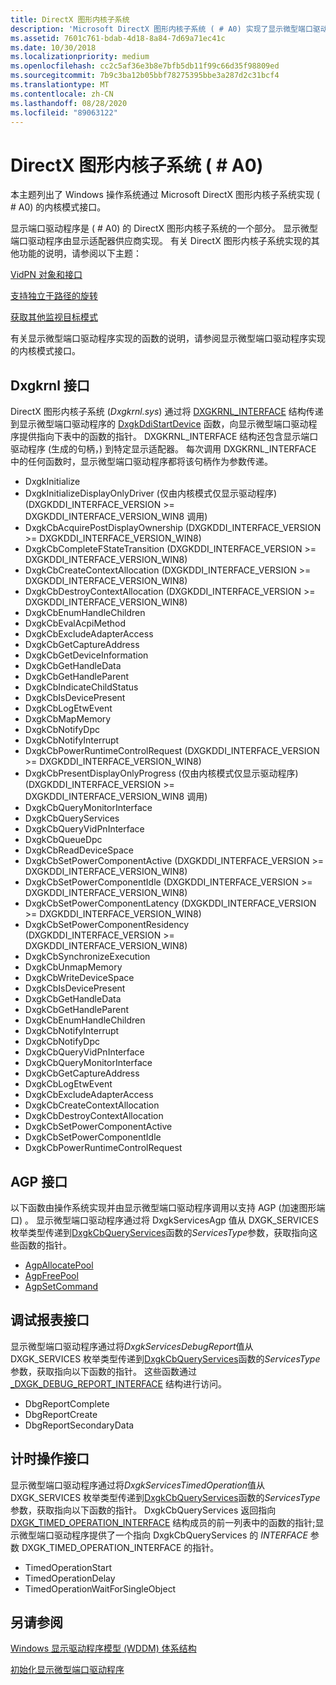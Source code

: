 ```yaml
---
title: DirectX 图形内核子系统
description: 'Microsoft DirectX 图形内核子系统 ( # A0) 实现了显示微型端口驱动程序调用的函数。'
ms.assetid: 7601c761-bdab-4d18-8a84-7d69a71ec41c
ms.date: 10/30/2018
ms.localizationpriority: medium
ms.openlocfilehash: cc2c5af36e3b8e7bfb5db11f99c66d35f98809ed
ms.sourcegitcommit: 7b9c3ba12b05bbf78275395bbe3a287d2c31bcf4
ms.translationtype: MT
ms.contentlocale: zh-CN
ms.lasthandoff: 08/28/2020
ms.locfileid: "89063122"
---
```

# <a name="directx-graphics-kernel-subsystem-dxgkrnlsys"></a>DirectX 图形内核子系统 ( # A0) 

本主题列出了 Windows 操作系统通过 Microsoft DirectX 图形内核子系统实现 ( # A0) 的内核模式接口。

显示端口驱动程序是 ( # A0) 的 DirectX 图形内核子系统的一个部分。 显示微型端口驱动程序由显示适配器供应商实现。 有关 DirectX 图形内核子系统实现的其他功能的说明，请参阅以下主题：

[VidPN 对象和接口](vidpn-objects-and-interfaces.md)

[支持独立于路径的旋转](supporting-path-independent-rotation.md)

[获取其他监视目标模式](obtaining-additional-monitor-target-modes.md)

有关显示微型端口驱动程序实现的函数的说明，请参阅显示微型端口驱动程序实现的内核模式接口。

## <a name="dxgkrnl-interface"></a>Dxgkrnl 接口

DirectX 图形内核子系统 (*Dxgkrnl.sys*) 通过将 [DXGKRNL_INTERFACE](/windows-hardware/drivers/ddi/dispmprt/ns-dispmprt-_dxgkrnl_interface) 结构传递到显示微型端口驱动程序的 [DxgkDdiStartDevice](/windows-hardware/drivers/ddi/dispmprt/nc-dispmprt-dxgkddi_start_device) 函数，向显示微型端口驱动程序提供指向下表中的函数的指针。 DXGKRNL_INTERFACE 结构还包含显示端口驱动程序 (生成的句柄，) 到特定显示适配器。 每次调用 DXGKRNL_INTERFACE 中的任何函数时，显示微型端口驱动程序都将该句柄作为参数传递。

* DxgkInitialize
* DxgkInitializeDisplayOnlyDriver (仅由内核模式仅显示驱动程序)  (DXGKDDI_INTERFACE_VERSION >= DXGKDDI_INTERFACE_VERSION_WIN8 调用) 
* DxgkCbAcquirePostDisplayOwnership (DXGKDDI_INTERFACE_VERSION >= DXGKDDI_INTERFACE_VERSION_WIN8) 
* DxgkCbCompleteFStateTransition (DXGKDDI_INTERFACE_VERSION >= DXGKDDI_INTERFACE_VERSION_WIN8) 
* DxgkCbCreateContextAllocation (DXGKDDI_INTERFACE_VERSION >= DXGKDDI_INTERFACE_VERSION_WIN8) 
* DxgkCbDestroyContextAllocation (DXGKDDI_INTERFACE_VERSION >= DXGKDDI_INTERFACE_VERSION_WIN8) 
* DxgkCbEnumHandleChildren
* DxgkCbEvalAcpiMethod
* DxgkCbExcludeAdapterAccess
* DxgkCbGetCaptureAddress
* DxgkCbGetDeviceInformation
* DxgkCbGetHandleData
* DxgkCbGetHandleParent
* DxgkCbIndicateChildStatus
* DxgkCbIsDevicePresent
* DxgkCbLogEtwEvent
* DxgkCbMapMemory
* DxgkCbNotifyDpc
* DxgkCbNotifyInterrupt
* DxgkCbPowerRuntimeControlRequest (DXGKDDI_INTERFACE_VERSION >= DXGKDDI_INTERFACE_VERSION_WIN8) 
* DxgkCbPresentDisplayOnlyProgress (仅由内核模式仅显示驱动程序)  (DXGKDDI_INTERFACE_VERSION >= DXGKDDI_INTERFACE_VERSION_WIN8 调用) 
* DxgkCbQueryMonitorInterface
* DxgkCbQueryServices
* DxgkCbQueryVidPnInterface
* DxgkCbQueueDpc
* DxgkCbReadDeviceSpace
* DxgkCbSetPowerComponentActive (DXGKDDI_INTERFACE_VERSION >= DXGKDDI_INTERFACE_VERSION_WIN8) 
* DxgkCbSetPowerComponentIdle (DXGKDDI_INTERFACE_VERSION >= DXGKDDI_INTERFACE_VERSION_WIN8) 
* DxgkCbSetPowerComponentLatency (DXGKDDI_INTERFACE_VERSION >= DXGKDDI_INTERFACE_VERSION_WIN8) 
* DxgkCbSetPowerComponentResidency (DXGKDDI_INTERFACE_VERSION >= DXGKDDI_INTERFACE_VERSION_WIN8) 
* DxgkCbSynchronizeExecution
* DxgkCbUnmapMemory
* DxgkCbWriteDeviceSpace
* DxgkCbIsDevicePresent
* DxgkCbGetHandleData
* DxgkCbGetHandleParent
* DxgkCbEnumHandleChildren
* DxgkCbNotifyInterrupt
* DxgkCbNotifyDpc
* DxgkCbQueryVidPnInterface
* DxgkCbQueryMonitorInterface
* DxgkCbGetCaptureAddress
* DxgkCbLogEtwEvent
* DxgkCbExcludeAdapterAccess
* DxgkCbCreateContextAllocation
* DxgkCbDestroyContextAllocation
* DxgkCbSetPowerComponentActive
* DxgkCbSetPowerComponentIdle
* DxgkCbPowerRuntimeControlRequest

## <a name="agp-interface"></a>AGP 接口

以下函数由操作系统实现并由显示微型端口驱动程序调用以支持 AGP (加速图形端口) 。 显示微型端口驱动程序通过将 DxgkServicesAgp 值从 DXGK_SERVICES 枚举类型传递到[DxgkCbQueryServices](/windows-hardware/drivers/ddi/dispmprt/nc-dispmprt-dxgkcb_query_services)函数的*ServicesType*参数，获取指向这些函数的指针。

* [AgpAllocatePool](/windows-hardware/drivers/ddi/dispmprt/nc-dispmprt-dxgkcb_agp_allocate_pool)
* [AgpFreePool](/windows-hardware/drivers/ddi/dispmprt/nc-dispmprt-dxgkcb_agp_free_pool)
* [AgpSetCommand](/windows-hardware/drivers/ddi/dispmprt/nc-dispmprt-dxgkcb_agp_set_command)


## <a name="debug-report-interface"></a>调试报表接口


显示微型端口驱动程序通过将*DxgkServicesDebugReport*值从 DXGK_SERVICES 枚举类型传递到[DxgkCbQueryServices](/windows-hardware/drivers/ddi/dispmprt/nc-dispmprt-dxgkcb_query_services)函数的*ServicesType*参数，获取指向以下函数的指针。 这些函数通过 [_DXGK_DEBUG_REPORT_INTERFACE](/windows-hardware/drivers/ddi/dispmprt/ns-dispmprt-_dxgk_debug_report_interface) 结构进行访问。

* DbgReportComplete
* DbgReportCreate
* DbgReportSecondaryData

## <a name="timed-operation-interface"></a>计时操作接口

显示微型端口驱动程序通过将*DxgkServicesTimedOperation*值从 DXGK_SERVICES 枚举类型传递到[DxgkCbQueryServices](/windows-hardware/drivers/ddi/dispmprt/nc-dispmprt-dxgkcb_query_services)函数的*ServicesType*参数，获取指向以下函数的指针。 DxgkCbQueryServices 返回指向 [DXGK_TIMED_OPERATION_INTERFACE](/windows-hardware/drivers/ddi/dispmprt/ns-dispmprt-_dxgk_timed_operation_interface) 结构成员的前一列表中的函数的指针;显示微型端口驱动程序提供了一个指向 DxgkCbQueryServices 的 *INTERFACE* 参数 DXGK_TIMED_OPERATION_INTERFACE 的指针。

* TimedOperationStart
* TimedOperationDelay
* TimedOperationWaitForSingleObject

## <a name="see-also"></a>另请参阅

[Windows 显示驱动程序模型 (WDDM) 体系结构](windows-vista-and-later-display-driver-model-architecture.md)

[初始化显示微型端口驱动程序](initializing-the-display-miniport-driver.md)